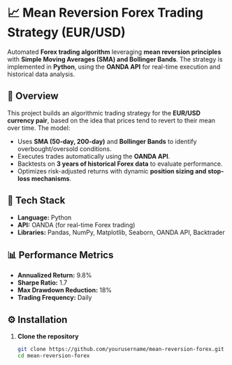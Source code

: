 
# 📈 Mean Reversion Forex Trading Strategy (EUR/USD)  
Automated **Forex trading algorithm** leveraging **mean reversion principles** with **Simple Moving Averages (SMA) and Bollinger Bands**. The strategy is implemented in **Python**, using the **OANDA API** for real-time execution and historical data analysis.

## 🚀 Overview  
This project builds an algorithmic trading strategy for the **EUR/USD currency pair**, based on the idea that prices tend to revert to their mean over time. The model:  
- Uses **SMA (50-day, 200-day)** and **Bollinger Bands** to identify overbought/oversold conditions.  
- Executes trades automatically using the **OANDA API**.  
- Backtests on **3 years of historical Forex data** to evaluate performance.  
- Optimizes risk-adjusted returns with dynamic **position sizing and stop-loss mechanisms**.  

## 🔧 Tech Stack  
- **Language:** Python  
- **API:** OANDA (for real-time Forex trading)  
- **Libraries:** Pandas, NumPy, Matplotlib, Seaborn, OANDA API, Backtrader  

## 📊 Performance Metrics  
- **Annualized Return:** 9.8%  
- **Sharpe Ratio:** 1.7  
- **Max Drawdown Reduction:** 18%  
- **Trading Frequency:** Daily  

## ⚙️ Installation  
1. **Clone the repository**  
   ```bash
   git clone https://github.com/yourusername/mean-reversion-forex.git
   cd mean-reversion-forex
